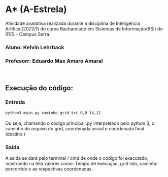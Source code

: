 # A* (A-Estrela)

Atividade avaliativa realizada durante a disciplina de Inteligência Artifical(2022/1) do curso Bacharelado em Sistemas de Informação(BSI) do IFES - Campus Serra.

### Aluno: Kelvin Lehrback

### Profesorr: Eduardo Max Amaro Amaral

<br>

## Execução do código:

### Entrada
```python3 main.py caminho_grid.txt 0,0 14,12``` 
<br><br>
Ou seja, chamando o código principal .py interpretado pelo python 3, o caminho do arquivo do grid, coordenada inicial e coordenada final (destino.)

### Saida
A saida se dará pelo terminal / cmd de onde o código foi executado, mostrando na tela valores como: Tempo de execução, grid lido, caminho percorrido e as respectivas coordenadas.
